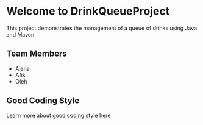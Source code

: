 # Welcome to DrinkQueueProject

This project demonstrates the management of a queue of drinks using Java and Maven.

## Team Members
- Alena
- Afik
- Oleh

## Good Coding Style
[Learn more about good coding style here](good_style.html)
